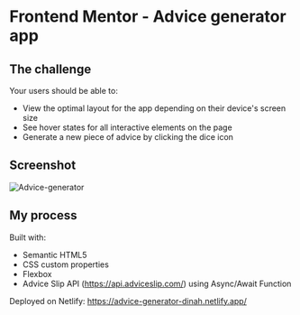 # Frontend Mentor - Advice generator app


## The challenge

Your users should be able to:

- View the optimal layout for the app depending on their device's screen size
- See hover states for all interactive elements on the page
- Generate a new piece of advice by clicking the dice icon

## Screenshot
![Advice-generator](https://user-images.githubusercontent.com/74897464/160423045-384dad1e-3c95-43a4-8dc2-66eb590c0680.jpeg)

## My process
Built with:
- Semantic HTML5 
- CSS custom properties
- Flexbox
- Advice Slip API (https://api.adviceslip.com/) using Async/Await Function

Deployed on Netlify: https://advice-generator-dinah.netlify.app/
